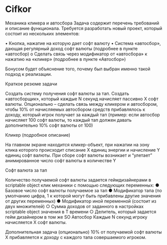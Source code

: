# Cifkor

Механика кликера и автосбора
Задача содержит перечень требований и описание функционала. Требуется
разработать новый проект, который состоит из нескольких элементов:

• Кнопка, нажатие на которую дает софт валюту
• Система «автосбор», дающая регулярный доход софт валюты (подробнее в
пункте «автосбор)
o Сделать связь через модификатор от «автосбора» к нажатию на
«кликер» (подробнее в пункте «Автосбор»)

Бонусом будет объяснение того, почему был выбран именно такой подход к
реализации.

Краткое резюме задачи

Создать систему получения софт валюты за тап. Создать «автосборщик»,
который каждые N секунд начисляет пассивно X софт валюты.
Опционально – сделать связь между кликером и автосбором, чтобы 10% от
начисляемых автосбором средств прибавлялось к доходу, который игрок получает
за каждый тап
(пример: если автосбор начисляет 100 софт валюты, то каждый тап должен
давать дополнительно 10% софт валюты от 100)

Кликер (подробное описание)

На главном экране находится кликер-объект, при нажатии на зону клика которого
происходит списание X единиц энергии и начисление Y единиц софт валюты.
При сборе софт валюты возникает и “улетает” анимированное число софт валюты в
количестве Y

Софт валюта за тап

Количество получаемой софт валюты задается геймдизайнерами в scriptable object
клик механики с помощью следующих переменных:
● Базовое число софт валюты получаемое за тап
● Модификатор тапа (по умолчанию цифра, 1 к которой могут быть прибавлены
другие значения от других переменных)
● Модификатор иной переменной (состоит из двух множителей)
○ Сумма доходов от заданного в настройках scriptable object значения в T
времени
○ Делитель, который задается гейм дизайнером в том же SO
Автосбор
Каждые N секунд игроку начисляется X софт валюты.

Дополнительная задача (опционально)
10% от получаемой софт валюты X прибавляется к доходу c каждого тапа
совершаемого игроком.

